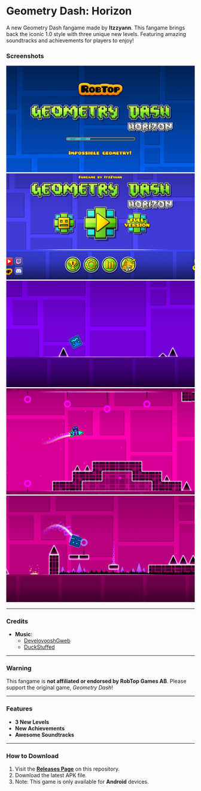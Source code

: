 # Geometry Dash: Horizon  

A new Geometry Dash fangame made by **Itzzyann**. This fangame brings back the iconic 1.0 style with three unique new levels. Featuring amazing soundtracks and achievements for players to enjoy!  

### Screenshots  
![Screenshot 1](https://raw.githubusercontent.com/ItzZyann/geometry-dash-horizon/main/images/shot_1.jpg)  
![Screenshot 2](https://raw.githubusercontent.com/ItzZyann/geometry-dash-horizon/main/images/shot_2.jpg)  
![Screenshot 3](https://raw.githubusercontent.com/ItzZyann/geometry-dash-horizon/main/images/shot_3.jpg)  
![Screenshot 4](https://raw.githubusercontent.com/ItzZyann/geometry-dash-horizon/main/images/shot_4.jpg)  
![Screenshot 5](https://raw.githubusercontent.com/ItzZyann/geometry-dash-horizon/main/images/shot_5.jpg)  

---

### Credits  

- **Music**:  
  - [DevelovooshGweb](https://youtube.com/@develovooshgweb)  
  - [DuckStuffed](https://youtube.com/@duckstuffed9644)  

---

### Warning  

This fangame is **not affiliated or endorsed by RobTop Games AB**. Please support the original game, *Geometry Dash*!  

---

### Features  

- **3 New Levels**  
- **New Achievements**  
- **Awesome Soundtracks**  

---

### How to Download  

1. Visit the **[Releases Page](https://github.com/ItzZyann/geometry-dash-horizon/releases)** on this repository.  
2. Download the latest APK file.  
3. Note: This game is only available for **Android** devices.  
